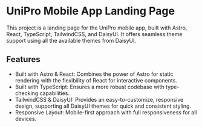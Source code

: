 # UniPro Mobile App Landing Page 

This project is a landing page for the UniPro mobile app, built with Astro, React, TypeScript, TailwindCSS, and DaisyUI. It offers seamless theme support using all the available themes from DaisyUI.

## Features
- Built with Astro & React: Combines the power of Astro for static rendering with the flexibility of React for interactive components.
- Built with TypeScript: Ensures a more robust codebase with type-checking capabilities.
- TailwindCSS & DaisyUI: Provides an easy-to-customize, responsive design, supporting all DaisyUI themes for quick and consistent styling.
- Responsive Layout: Mobile-first approach with full responsiveness for all devices.
<!-- 
## Used assets

### Fonts
- [CabinSketch](https://fonts.google.com/specimen/Cabin+Sketch)
- [Rowdies](https://fonts.google.com/specimen/Rowdies)

### Iphone frames
- [Iphone 15](https://www.figma.com/community/file/1385659531316001292)

### Avatars
- [Pexels](https://pexels.com)

### Icons
- [Swirl arrows, company logos](https://uxwing.com)
- [Wreath icon](https://freesvg.org)

### Misc
- [3D icons](https://3dicons.co)

### SVG Blobs
- [SVG Generator](https://fffuel.co)

### Screenshots
- [App screenshots](https://www.figma.com/community/file/874598319834758320) -->
